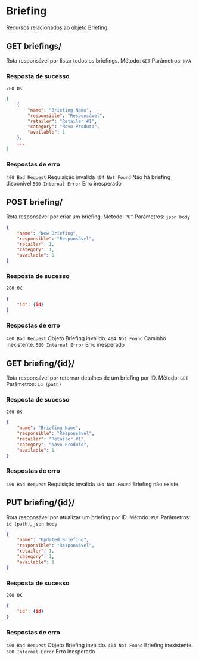 # Briefing

Recursos relacionados ao objeto Briefing.

## GET briefings/

Rota responsável por listar todos os briefings.
Método: `GET`
Parâmetros: `N/A`

### Resposta de sucesso

`200 OK`

```json
[
    {
        "name": "Briefing Name",
        "responsible": "Responsável",
        "retailer": "Retailer #1",
        "category": "Novo Produto",
        "available": 1
    },
    ...
]
```

### Respostas de erro

`400 Bad Request` Requisição inválida
`404 Not Found` Não há briefing disponível
`500 Internal Error` Erro inesperado

## POST briefing/

Rota responsável por criar um briefing.
Método: `PUT`
Parâmetros: `json body`

```json
{
    "name": "New Briefing",
    "responsible": "Responsável",
    "retailer": 1,
    "category": 1,
    "available": 1
}
```

### Resposta de sucesso

`200 OK`

```json
{
    "id": {id}
}
```

### Respostas de erro

`400 Bad Request` Objeto Briefing inválido.
`404 Not Found` Caminho inexistente.
`500 Internal Error` Erro inesperado

## GET briefing/{id}/

Rota responsável por retornar detalhes de um briefing por ID.
Método: `GET`
Parâmetros: `id (path)`

### Resposta de sucesso

`200 OK`

```json
{
    "name": "Briefing Name",
    "responsible": "Responsável",
    "retailer": "Retailer #1",
    "category": "Novo Produto",
    "available": 1
}
```

### Respostas de erro

`400 Bad Request` Requisição inválida
`404 Not Found` Briefing não existe

## PUT briefing/{id}/

Rota responsável por atualizar um briefing por ID.
Método: `PUT`
Parâmetros: `id (path)`, `json body`

```json
{
    "name": "Updated Briefing",
    "responsible": "Responsável",
    "retailer": 1,
    "category": 1,
    "available": 1
}
```

### Resposta de sucesso

`200 OK`

```json
{
    "id": {id}
}
```

### Respostas de erro

`400 Bad Request` Objeto Briefing inválido.
`404 Not Found` Briefing inexistente.
`500 Internal Error` Erro inesperado
